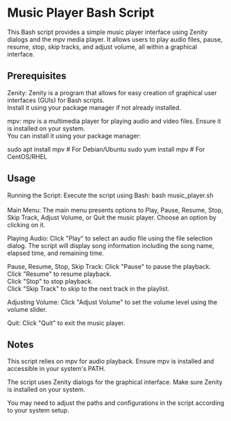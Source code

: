 # Music Player Bash Script
This Bash script provides a simple music player interface using Zenity dialogs and the mpv media player. It allows users to play audio files, pause, resume, stop, skip tracks, and adjust volume, all within a graphical interface.

## Prerequisites
Zenity: Zenity is a program that allows for easy creation of graphical user interfaces (GUIs) for Bash scripts.<br> Install it using your package manager if not already installed.

mpv: mpv is a multimedia player for playing audio and video files. Ensure it is installed on your system.
<br>You can install it using your package manager:

sudo apt install mpv    # For Debian/Ubuntu
sudo yum install mpv    # For CentOS/RHEL
## Usage
Running the Script:
Execute the script using Bash:
bash music_player.sh<br>
<br>
Main Menu:
The main menu presents options to Play, Pause, Resume, Stop, Skip Track, Adjust Volume, or Quit the music player.
Choose an option by clicking on it.<br>

Playing Audio:
Click "Play" to select an audio file using the file selection dialog.
The script will display song information including the song name, elapsed time, and remaining time.<br>

Pause, Resume, Stop, Skip Track:
Click "Pause" to pause the playback.<br>
Click "Resume" to resume playback.<br>
Click "Stop" to stop playback.<br>
Click "Skip Track" to skip to the next track in the playlist.<br>

Adjusting Volume:
Click "Adjust Volume" to set the volume level using the volume slider.<br>

Quit:
Click "Quit" to exit the music player.
## Notes
This script relies on mpv for audio playback. Ensure mpv is installed and accessible in your system's PATH.

The script uses Zenity dialogs for the graphical interface. Make sure Zenity is installed on your system.

You may need to adjust the paths and configurations in the script according to your system setup.
